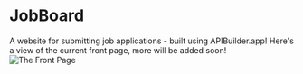 # JobBoard
A website for submitting job applications - built using APIBuilder.app! Here's a view of the current front page, more will be added soon!
![The Front Page](https://imgur.com/a/y8TmVCa)
